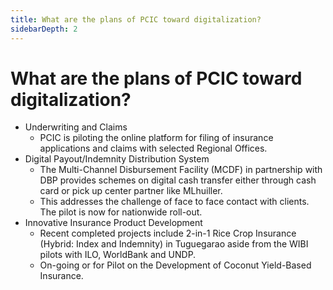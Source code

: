```yaml
---
title: What are the plans of PCIC toward digitalization?
sidebarDepth: 2
---
```


# What are the plans of PCIC toward digitalization?


 - Underwriting and Claims
   - PCIC is piloting the online platform for filing of insurance applications and claims with selected Regional Offices.  
 - Digital Payout/Indemnity Distribution System
   - The Multi-Channel Disbursement Facility (MCDF) in partnership with DBP provides schemes on digital cash transfer either through cash card or pick up center partner like MLhuiller. 
   - This addresses the challenge of face to face contact with clients. The pilot is now for nationwide roll-out. 
 - Innovative Insurance Product Development
   - Recent completed projects include 2-in-1 Rice Crop Insurance (Hybrid: Index and Indemnity) in Tuguegarao aside from the WIBI pilots with ILO, WorldBank and UNDP.
   - On-going or for Pilot on the Development of Coconut Yield-Based Insurance.
